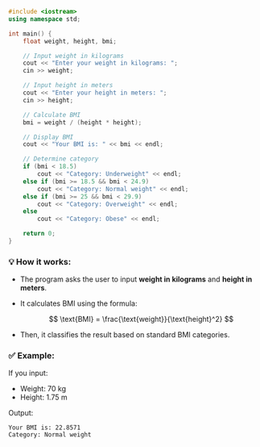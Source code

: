 

```cpp
#include <iostream>
using namespace std;

int main() {
    float weight, height, bmi;

    // Input weight in kilograms
    cout << "Enter your weight in kilograms: ";
    cin >> weight;

    // Input height in meters
    cout << "Enter your height in meters: ";
    cin >> height;

    // Calculate BMI
    bmi = weight / (height * height);

    // Display BMI
    cout << "Your BMI is: " << bmi << endl;

    // Determine category
    if (bmi < 18.5)
        cout << "Category: Underweight" << endl;
    else if (bmi >= 18.5 && bmi < 24.9)
        cout << "Category: Normal weight" << endl;
    else if (bmi >= 25 && bmi < 29.9)
        cout << "Category: Overweight" << endl;
    else
        cout << "Category: Obese" << endl;

    return 0;
}
```

### 💡 How it works:

* The program asks the user to input **weight in kilograms** and **height in meters**.
* It calculates BMI using the formula:

  $$
  \text{BMI} = \frac{\text{weight}}{\text{height}^2}
  $$
* Then, it classifies the result based on standard BMI categories.

### ✅ Example:

If you input:

* Weight: 70 kg
* Height: 1.75 m

Output:

```
Your BMI is: 22.8571
Category: Normal weight
```



